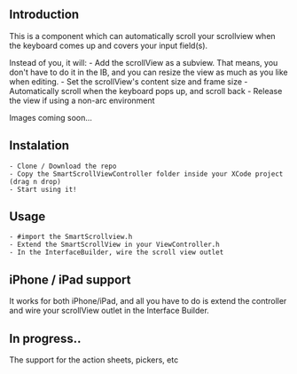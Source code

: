 ## Introduction
This is a component which can automatically scroll your scrollview when the keyboard comes up and covers your input field(s).

Instead of you, it will:
    - Add the scrollView as a subview. That means, you don't have to do it in the IB, and you can resize the view as much as you like when editing.
    - Set the scrollView's content size and frame size
    - Automatically scroll when the keyboard pops up, and scroll back
    - Release the view if using a non-arc environment


Images coming soon... 

## Instalation
    - Clone / Download the repo
    - Copy the SmartScrollViewController folder inside your XCode project (drag n drop)
    - Start using it!

## Usage
    - #import the SmartScrollview.h
    - Extend the SmartScrollView in your ViewController.h
    - In the InterfaceBuilder, wire the scroll view outlet

## iPhone / iPad support
It works for both iPhone/iPad, and all you have to do is extend the controller and wire your scrollView outlet in the Interface Builder.

## In progress..
The support for the action sheets, pickers, etc
